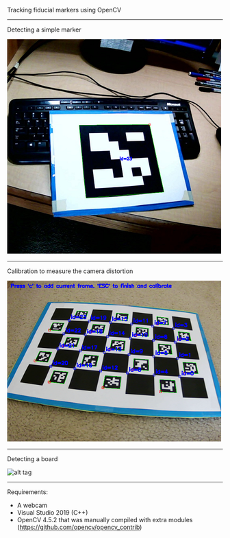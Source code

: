 Tracking fiducial markers using OpenCV

---

Detecting a simple marker

![alt tag](https://github.com/azer89/opencv_ar/raw/master/screenshots/detected_marker.png)

---

Calibration to measure the camera distortion 

![alt tag](https://github.com/azer89/opencv_ar/raw/master/screenshots/calibration_board.png)

---
Detecting a board

![alt tag](https://github.com/azer89/opencv_ar/raw/master/screenshots/board_detection.gif)

---

Requirements:
* A webcam
* Visual Studio 2019 (C++)
* OpenCV 4.5.2 that was manually compiled with extra modules (https://github.com/opencv/opencv_contrib)


